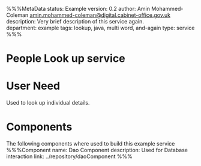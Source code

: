 %%%MetaData
status: Example
version: 0.2
author: Amin Mohammed-Coleman <amin.mohammed-coleman@digital.cabinet-office.gov.uk>
description: Very brief description of this service again.  
department: example
tags: lookup, java, multi word, and-again
type: service
%%%

# People Look up service 

# User Need

Used to look up individual details.

# Components

The following components where used to build this example service
%%%Component
name: Dao Component
description: Used for Database interaction
link: ../repository/daoComponent
%%%  

